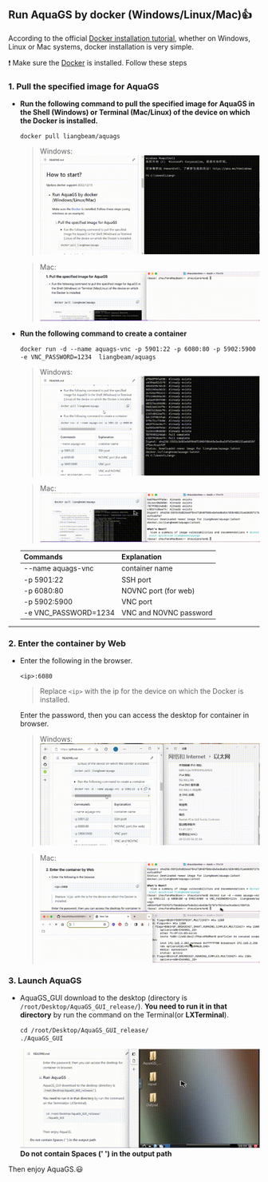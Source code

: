 ## Run AquaGS by **docker** (Windows/Linux/Mac)👍

According to the official [Docker installation tutorial](https://www.docker.com/get-started/), whether on Windows, Linux or Mac systems, docker installation is very simple.

❗️  Make sure the [Docker](https://www.docker.com/get-started/) is installed. Follow these steps

### 1. Pull the specified image for AquaGS

- **Run the following command to pull the specified image for AquaGS in the Shell (Windows) or Terminal (Mac/Linux) of the device on which the Docker is installed.**

  ```
  docker pull liangbeam/aquags
  ```

  >Windows:
    ![Windows demo](/AquaGS/Md/gif/PullAquaGSIamge.gif)

  >Mac:
    ![Mac demo](/AquaGS/Md/gif/PullAquaGSIamge_mac.gif)
- **Run the following command to create a container**

  ```
  docker run -d --name aquags-vnc -p 5901:22 -p 6080:80 -p 5902:5900 -e VNC_PASSWORD=1234  liangbeam/aquags
  ```

  >Windows:
    ![Windows demo](/AquaGS/Md/gif/CreatContainer.gif)

  >Mac:
    ![Mac demo](/AquaGS/Md/gif/CreatContainer_mac.gif)

  | Commands             | Explanation            |
  | -------------------- | ---------------------- |
  | --name aquags-vnc    | container name         |
  | -p 5901:22           | SSH port               |
  | -p 6080:80           | NOVNC port (for web)   |
  | -p 5902:5900         | VNC port               |
  | -e VNC_PASSWORD=1234 | VNC and NOVNC password |

---

### 2.  Enter the container by Web

- Enter the following in the browser.

  ```
  <ip>:6080
  ```

  > Replace  `<ip>`  with the ip for the device on which the Docker is installed.
  >

  Enter the password, then you can access the desktop for container in browser.

  >Windows:
    ![Alt Text](/AquaGS/Md/gif/EnterVNC.gif)

  >Mac:
    ![Get ip](/AquaGS/Md/gif/find_ip_mac.gif)
    ![Enter the VNC](/AquaGS/Md/gif/EnterVNC_mac.gif)

### 3.   Launch AquaGS

- AquaGS_GUI download to the desktop  (directory is `/root/Desktop/AquaGS_GUI_release/`).
  **You need to run it in that directory** by run the command on the Terminal(or **LXTerminal**).

  ```
  cd /root/Desktop/AquaGS_GUI_release/
  ./AquaGS_GUI
  ```

  ![Alt Text](/AquaGS/Md/gif/lanuchAquaGS.gif)
  **Do not contain Spaces (' ') in the output path**

Then enjoy AquaGS.😃
